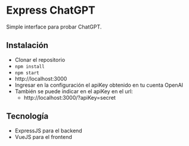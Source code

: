 # Express ChatGPT

Simple interface para probar ChatGPT.

## Instalación

- Clonar el repositorio
- `npm install`
- `npm start`
- http://localhost:3000
- Ingresar en la configuración el apiKey obtenido en tu cuenta OpenAI
- También se puede indicar en el apiKey en el url:
    - http://localhost:3000/?apiKey=secret

## Tecnología

- ExpressJS para el backend
- VueJS para el frontend